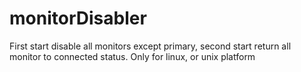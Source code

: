 # monitorDisabler
First start disable all monitors except primary, second start return all monitor to connected status. Only for linux, or unix platform

